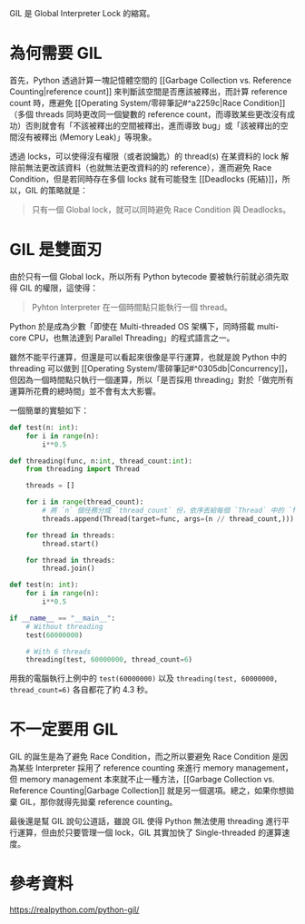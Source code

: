 GIL 是 Global Interpreter Lock 的縮寫。

# 為何需要 GIL

首先，Python 透過計算一塊記憶體空間的 [[Garbage Collection vs. Reference Counting|reference count]] 來判斷該空間是否應該被釋出，而計算 reference count 時，應避免 [[Operating System/零碎筆記#^a2259c|Race Condition]]（多個 threads 同時更改同一個變數的 reference count，而導致某些更改沒有成功）否則就會有「不該被釋出的空間被釋出，進而導致 bug」或「該被釋出的空間沒有被釋出 (Memory Leak)」等現象。

透過 locks，可以使得沒有權限（或者說鑰匙）的 thread(s) 在某資料的 lock 解除前無法更改該資料（也就無法更改資料的的 reference），進而避免 Race Condition，但是若同時存在多個 locks 就有可能發生 [[Deadlocks (死結)]]，所以，GIL 的策略就是：

>只有一個 Global lock，就可以同時避免 Race Condition 與 Deadlocks。

# GIL 是雙面刃

由於只有一個 Global lock，所以所有 Python bytecode 要被執行前就必須先取得 GIL 的權限，這使得：

>Pyhton Interpreter 在一個時間點只能執行一個 thread。

Python 於是成為少數「即使在 Multi-threaded OS 架構下，同時搭載 multi-core CPU，也無法達到 Parallel Threading」的程式語言之一。

雖然不能平行運算，但還是可以看起來很像是平行運算，也就是說 Python 中的 threading 可以做到 [[Operating System/零碎筆記#^0305db|Concurrency]]，但因為一個時間點只執行一個運算，所以「是否採用 threading」對於「做完所有運算所花費的總時間」並不會有太大影響。

一個簡單的實驗如下：

```Python
def test(n: int):
    for i in range(n):
        i**0.5

def threading(func, n:int, thread_count:int):
    from threading import Thread

    threads = []

    for i in range(thread_count):
        # 將 `n` 個任務分成 `thread_count` 份，依序丟給每個 `Thread` 中的 `func`
        threads.append(Thread(target=func, args=(n // thread_count,)))

    for thread in threads:
        thread.start()

    for thread in threads:
        thread.join()

def test(n: int):
    for i in range(n):
        i**0.5

if __name__ == "__main__":
    # Without threading
    test(60000000)

    # With 6 threads
    threading(test, 60000000, thread_count=6)
```

用我的電腦執行上例中的 `test(60000000)` 以及 `threading(test, 60000000, thread_count=6)` 各自都花了約 4.3 秒。

# 不一定要用 GIL

GIL 的誕生是為了避免 Race Condition，而之所以要避免 Race Condition 是因為某些 Interpreter 採用了 reference counting 來進行 memory management，但 memory management 本來就不止一種方法，[[Garbage Collection vs. Reference Counting|Garbage Collection]] 就是另一個選項。總之，如果你想拋棄 GIL，那你就得先拋棄 reference counting。

最後還是幫 GIL 說句公道話，雖說 GIL 使得 Python 無法使用 threading 進行平行運算，但由於只要管理一個 lock，GIL 其實加快了 Single-threaded 的運算速度。

# 參考資料

<https://realpython.com/python-gil/>
